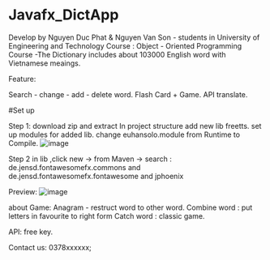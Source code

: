 # Javafx_DictApp
Develop by Nguyen Duc Phat & Nguyen Van Son - students in University of Engineering and Technology
Course : Object - Oriented Programming Course
-The Dictionary includes about 103000 English word with Vietnamese meaings.

Feature: 

Search - change - add - delete word.
Flash Card + Game.
API translate.

#Set up

Step 1:
download zip and extract 
In project structure
add new lib freetts.
set up modules for added lib.
change euhansolo.module from Runtime to Compile.
![image](https://github.com/PhatNguyenduc/Javafx_DictApp/assets/115773745/de59ef95-7e8d-41cc-a0fa-7b120356cbd5)

Step 2 
in lib ,click new -> from Maven -> search : de.jensd.fontawesomefx.commons 
                                             and  de.jensd.fontawesomefx.fontawesome
                                             and jphoenix

Preview: 
![image](https://github.com/PhatNguyenduc/Javafx_DictApp/assets/115773745/f71c1ef3-41ea-4470-a488-4b3c50b6cc3a)


about Game: 
Anagram - restruct word to other word.
Combine word : put letters in favourite to right form
Catch word : classic game.

API: free key.



Contact us: 0378xxxxxx;

